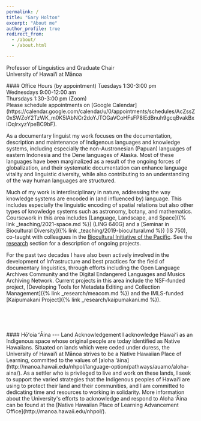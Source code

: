 ```yaml
---
permalink: /
title: "Gary Holton"
excerpt: "About me"
author_profile: true
redirect_from:
  - /about/
  - /about.html

---
```


Professor of Linguistics and Graduate Chair<br>
University of Hawai‘i at Mānoa

<div class="notice--warning" markdown="1">
#### Office Hours (by appointment)
Tuesdays  1:30-3:00 pm<br/>
Wednesdays 9:00-12:00 am<br/>
Thursdays 1:30-3:00 pm (Zoom)<br/>
Please schedule appointments on [Google Calendar](https://calendar.google.com/calendar/u/0/appointments/schedules/AcZssZ0xSWZoY2TzWK_m0K5lAbNCr2doYJTOGaVCoHFsFP8lEdBnuh9gcqBvakBxiOqlrxyzYpeBC9bF). 
</div>

As a documentary linguist my work focuses on the documentation, description and maintenance of Indigenous languages and knowledge systems, including especially the non-Austronesian (Papuan) languages of eastern Indonesia and the Dene languages of Alaska. Most of these languages have been marginalized as a result of the ongoing forces of globalization, and their systematic documentation can enhance language vitality and linguistic diversity, while also contributing to an understanding of the way human languages are structured.

Much of my work is interdisciplinary in nature, addressing the way knowledge systems are encoded in (and influenced by) language. This includes especially the linguistic encoding of spatial relations but also other types of knowledge systems such as astronomy, botany, and mathematics.  Coursework in this area includes [Language, Landscape, and Space]({% link _teaching/2021-space.md %}) (LING 640G) and a [Seminar in Biocultural Diversity]({% link _teaching/2019-biocultural.md %}) (IS 750), co-taught with colleagues in the [Biocultural Initiative of the Pacific](http://manoa.hawaii.edu/biocultural). See the [research](/research/) section for a description of ongoing projects.

For the past two decades I have also been actively involved in the development of Infrastructure and best practices for the field of documentary linguistics, through efforts including the Open Language Archives Community and the Digital Endangered Languages and Musics Archiving Network. Current projects in this area include the NSF-funded project, [Developing Tools for Metadata Editing and Collection Management]({% link _research/meacom.md %}) and the IMLS-funded [Kaipumakani Project]({% link _research/kaipumakani.md %}).


&nbsp;

&nbsp;

<div class="notice--uh" markdown="1">
#### Hōʻoia ʻĀina --- Land Acknowledgement
I acknowledge Hawaiʻi as an Indigenous space whose original people are today identified as Native Hawaiians. Situated on lands which were ceded under duress, the University of Hawai‘i at Mānoa strives to be a Native Hawaiian Place of Learning, committed to the values of [aloha ‘āina](http://manoa.hawaii.edu/nhpol/language-option/pathways/auamo/aloha-aina/). As a settler who is privileged to live and work on these lands, I seek to support the varied strategies that the Indigenous peoples of Hawai‘i are using to protect their land and their communities, and I am committed to dedicating time and resources to working in solidarity. More information about the University's efforts to acknowledge and respond to Aloha ‘Āina can be found at the [Native Hawaiian Place of Learning Advancement Office](http://manoa.hawaii.edu/nhpol/).
</div>
